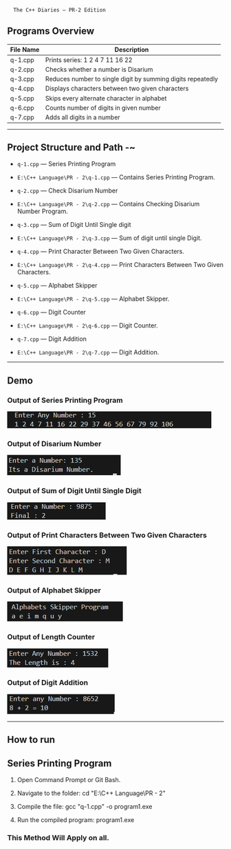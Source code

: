       The C++ Diaries – PR-2 Edition

## Programs Overview

| File Name | Description |
|-----------|-------------|
| q-1.cpp   | Prints series: 1 2 4 7 11 16 22 |
| q-2.cpp   | Checks whether a number is Disarium |
| q-3.cpp   | Reduces number to single digit by summing digits repeatedly |
| q-4.cpp   | Displays characters between two given characters |
| q-5.cpp   | Skips every alternate character in alphabet |
| q-6.cpp   | Counts number of digits in given number |
| q-7.cpp   | Adds all digits in a number |

---

## Project Structure and Path -~

- `q-1.cpp` — Series Printing Program 
- `E:\C++ Language\PR - 2\q-1.cpp` — Contains Series Printing Program.

- `q-2.cpp` — Check Disarium Number
- `E:\C++ Language\PR - 2\q-2.cpp` — Contains Checking Disarium Number Program.

- `q-3.cpp` — Sum of Digit Until Single digit 
- `E:\C++ Language\PR - 2\q-3.cpp` — Sum of digit until single Digit.

- `q-4.cpp` — Print Character Between Two Given Characters. 
- `E:\C++ Language\PR - 2\q-4.cpp` — Print Characters Between Two Given Characters.

- `q-5.cpp` — Alphabet Skipper 
- `E:\C++ Language\PR - 2\q-5.cpp` — Alphabet Skipper.

- `q-6.cpp` — Digit Counter 
- `E:\C++ Language\PR - 2\q-6.cpp` — Digit Counter.

- `q-7.cpp` — Digit Addition 
- `E:\C++ Language\PR - 2\q-7.cpp` — Digit Addition.

---

## Demo

### Output of Series Printing Program

![Input Screenshot](https://github.com/Rajdeep5270/the-cpp-diaries/blob/master/PR%20-%202/q-1.png)

### Output of Disarium Number

![Output Screenshot](https://github.com/Rajdeep5270/the-cpp-diaries/blob/master/PR%20-%202/q-2.png)

### Output of Sum of Digit Until Single Digit

![Output Screenshot](https://github.com/Rajdeep5270/the-cpp-diaries/blob/master/PR%20-%202/q-3.png)

### Output of Print Characters Between Two Given Characters

![Output Screenshot](https://github.com/Rajdeep5270/the-cpp-diaries/blob/master/PR%20-%202/q-4.png)

### Output of Alphabet Skipper

![Output Screenshot](https://github.com/Rajdeep5270/the-cpp-diaries/blob/master/PR%20-%202/q-5.png)

### Output of Length Counter

![Output Screenshot](https://github.com/Rajdeep5270/the-cpp-diaries/blob/master/PR%20-%202/q-6.png)

### Output of Digit Addition

![Output Screenshot](https://github.com/Rajdeep5270/the-cpp-diaries/blob/master/PR%20-%202/q-7.png)

---

## How to run

## Series Printing Program
1. Open Command Prompt or Git Bash.

2. Navigate to the folder:
   cd "E:\C++ Language\PR - 2"

3. Compile the file:
   gcc "q-1.cpp" -o program1.exe

4. Run the compiled program:
   program1.exe

### This Method Will Apply on all.

